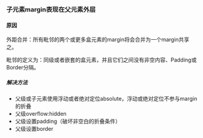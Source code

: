 ### 子元素margin表现在父元素外层
#### 原因
外距合并：所有毗邻的两个或更多盒元素的margin将会合并为一个margin共享之。

毗邻的定义为：同级或者嵌套的盒元素，并且它们之间没有非空内容、Padding或Border分隔。

##### 解决方法
* 父级或子元素使用浮动或者绝对定位absolute，浮动或绝对定位不参与margin的折叠
* 父级overflow:hidden
* 父级设置padding（破坏非空白的折叠条件）
* 父级设置border
